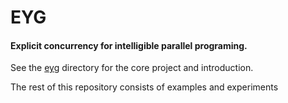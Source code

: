 # EYG

#### Explicit concurrency for intelligible parallel programing.

See the [eyg](eyg) directory for the core project and introduction.

The rest of this repository consists of examples and experiments
